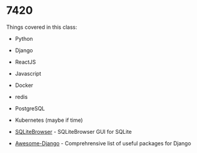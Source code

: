 # 7420

Things covered in this class:

* Python
* Django
* ReactJS
* Javascript
* Docker
* redis
* PostgreSQL
* Kubernetes (maybe if time)

* [SQLiteBrowser](https://sqlitebrowser.org/) - SQLiteBrowser GUI for SQLite

* [Awesome-Django](https://github.com/wsvincent/awesome-django) - Comprehrensive list of useful packages for Django
